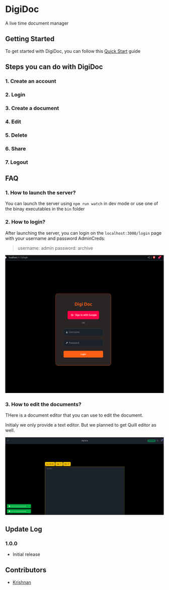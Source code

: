# DigiDoc

A live time document manager

## Getting Started

To get started with DigiDoc, you can follow this [Quick Start](https://github.com/KrishnanKamatchi/DigiDoc/blob/main/README.md) guide

## Steps you can do with DigiDoc

### 1. Create an account

### 2. Login

### 3. Create a document

### 4. Edit

### 5. Delete

### 6. Share

### 7. Logout

## FAQ

### 1. How to launch the server?

You can launch the server using `npm run watch` in dev mode or use one of the binay executables in the `bin` folder

### 2. How to login?

After launching the server, you can login on the `localhost:3000/login` page with your username and password
AdminCreds:

> username: admin
> password: archive

![Login Page](image.png)

### 3. How to edit the documents?

THere is a document editor that you can use to edit the document.

Initialy we only provide a text editor. But we planned to get Quill editor as well.

![Documets Editor](image-1.png)

## Update Log

### 1.0.0

- Initial release

## Contributors

- [Krishnan](https://github.com/KrishnanKamatchi)
